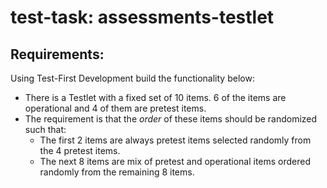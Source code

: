 # test-task: assessments-testlet

## Requirements:
Using Test-First Development build the functionality below:
* There is a Testlet with a fixed set of 10 items. 6 of the items are operational and 4 of them are pretest items.
* The requirement is that the _order_ of these items should be randomized such that:
    * The first 2 items are always pretest items selected randomly from the 4 pretest items.
    * The next 8 items are mix of pretest and operational items ordered randomly from the remaining 8 items.
